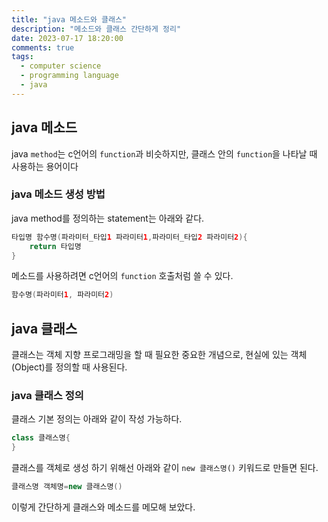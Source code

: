 ```yaml
---
title: "java 메소드와 클래스"
description: "메소드와 클래스 간단하게 정리"
date: 2023-07-17 18:20:00
comments: true
tags:
  - computer science
  - programming language
  - java
---
```


## java 메소드

java `method`는 c언어의 `function`과 비슷하지만, 클래스 안의 `function`을 나타날 때 사용하는 용어이다

### java 메소드 생성 방법

java method를 정의하는 statement는 아래와 같다.

``` java title="Method 정의"
타입명 함수명(파라미터_타입1 파라미터1,파라미터_타입2 파라미터2){
    return 타입명
}
```

메소드를 사용하려면 c언어의 `function` 호출처럼 쓸 수 있다.

``` java title="Method 호출"
함수명(파라미터1, 파라미터2)
```

## java 클래스

클래스는 객체 지향 프로그래밍을 할 때 필요한 중요한 개념으로, 현실에 있는 객체(Object)를 정의할 때 사용된다.

### java 클래스 정의

클래스 기본 정의는 아래와 같이 작성 가능하다.

``` java title="클래스 정의"
class 클래스명{
}
```

클래스를 객체로 생성 하기 위해선 아래와 같이 `new 클래스명()` 키워드로 만들면 된다.
``` java title="객체 생성"
클래스명 객체명=new 클래스명()
```

이렇게 간단하게 클래스와 메소드를 메모해 보았다.